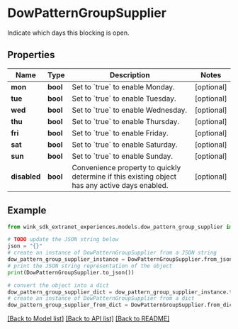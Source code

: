 # DowPatternGroupSupplier

Indicate which days this blocking is open.

## Properties

Name | Type | Description | Notes
------------ | ------------- | ------------- | -------------
**mon** | **bool** | Set to &#x60;true&#x60; to enable Monday. | [optional] 
**tue** | **bool** | Set to &#x60;true&#x60; to enable Tuesday. | [optional] 
**wed** | **bool** | Set to &#x60;true&#x60; to enable Wednesday. | [optional] 
**thu** | **bool** | Set to &#x60;true&#x60; to enable Thursday. | [optional] 
**fri** | **bool** | Set to &#x60;true&#x60; to enable Friday. | [optional] 
**sat** | **bool** | Set to &#x60;true&#x60; to enable Saturday. | [optional] 
**sun** | **bool** | Set to &#x60;true&#x60; to enable Sunday. | [optional] 
**disabled** | **bool** | Convenience property to quickly determine if this existing object has any active days enabled. | [optional] 

## Example

```python
from wink_sdk_extranet_experiences.models.dow_pattern_group_supplier import DowPatternGroupSupplier

# TODO update the JSON string below
json = "{}"
# create an instance of DowPatternGroupSupplier from a JSON string
dow_pattern_group_supplier_instance = DowPatternGroupSupplier.from_json(json)
# print the JSON string representation of the object
print(DowPatternGroupSupplier.to_json())

# convert the object into a dict
dow_pattern_group_supplier_dict = dow_pattern_group_supplier_instance.to_dict()
# create an instance of DowPatternGroupSupplier from a dict
dow_pattern_group_supplier_from_dict = DowPatternGroupSupplier.from_dict(dow_pattern_group_supplier_dict)
```
[[Back to Model list]](../README.md#documentation-for-models) [[Back to API list]](../README.md#documentation-for-api-endpoints) [[Back to README]](../README.md)


